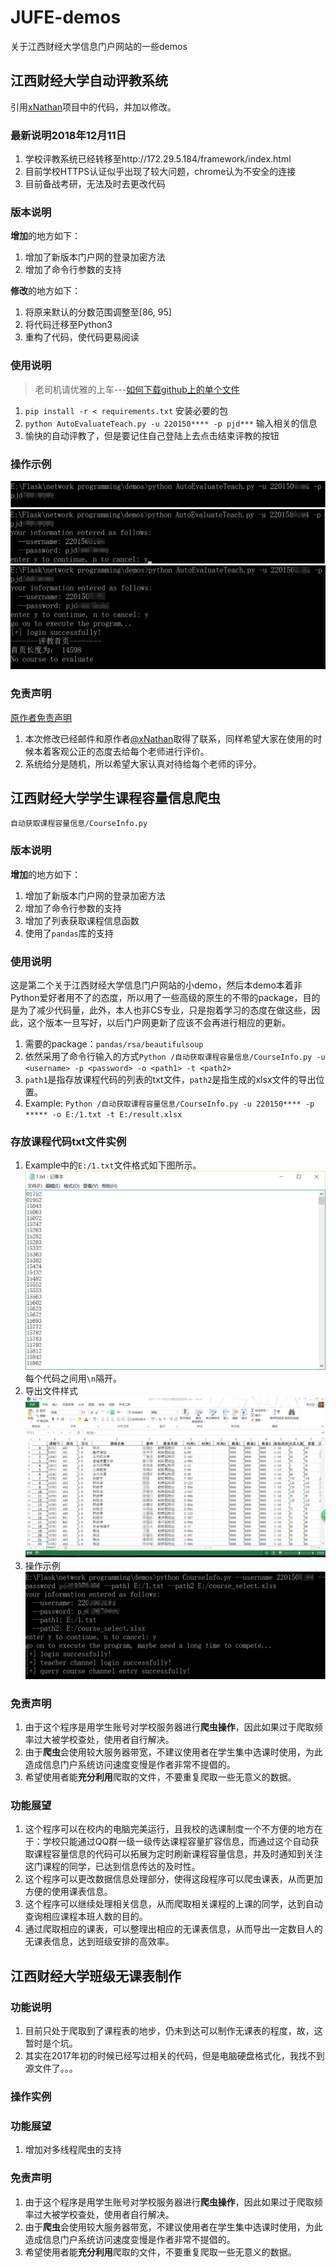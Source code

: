 # JUFE-demos
关于江西财经大学信息门户网站的一些demos

## 江西财经大学自动评教系统
引用[xNathan](https://github.com/xNathan/TeachEvaluation)项目中的代码，并加以修改。
### 最新说明2018年12月11日
1. 学校评教系统已经转移至http://172.29.5.184/framework/index.html
2. 目前学校HTTPS认证似乎出现了较大问题，chrome认为不安全的连接
3. 目前备战考研，无法及时去更改代码

### 版本说明
**增加**的地方如下：
1. 增加了新版本门户网的登录加密方法
2. 增加了命令行参数的支持

**修改**的地方如下：
1. 将原来默认的分数范围调整至\[86, 95]
2. 将代码迁移至Python3
3. 重构了代码，使代码更易阅读

### 使用说明
> 老司机请优雅的上车---[如何下载github上的单个文件](https://www.cnblogs.com/zhaoqingqing/p/5534827.html)

1. `pip install -r < requirements.txt` 安装必要的包
2. `python AutoEvaluateTeach.py -u 220150**** -p pjd***` 输入相关的信息
3. 愉快的自动评教了，但是要记住自己登陆上去点击结束评教的按钮

### 操作示例
![1](https://github.com/poetlife/JUFE-demos/blob/master/pics/1.png)
![2](https://github.com/poetlife/JUFE-demos/blob/master/pics/2.png)
![3](https://github.com/poetlife/JUFE-demos/blob/master/pics/3.png)

### 免责声明
[原作者免责声明](https://github.com/xNathan/TeachEvaluation#免责声明)
1. 本次修改已经邮件和原作者[@xNathan](https://github.com/xNathan)取得了联系，同样希望大家在使用的时候本着客观公正的态度去给每个老师进行评价。
2. 系统给分是随机，所以希望大家认真对待给每个老师的评分。

## 江西财经大学学生课程容量信息爬虫
`自动获取课程容量信息/CourseInfo.py`

### 版本说明
**增加**的地方如下：
1. 增加了新版本门户网的登录加密方法
2. 增加了命令行参数的支持
3. 增加了列表获取课程信息函数
4. 使用了`pandas`库的支持

### 使用说明
这是第二个关于江西财经大学信息门户网站的小demo，然后本demo本着非Python爱好者用不了的态度，所以用了一些高级的原生的不带的package，目的是为了减少代码量，此外，本人也非CS专业，只是抱着学习的态度在做这些，因此，这个版本一旦写好，以后门户网更新了应该不会再进行相应的更新。
1. 需要的package：`pandas/rsa/beautifulsoup`
2. 依然采用了命令行输入的方式`Python /自动获取课程容量信息/CourseInfo.py -u <username> -p <password> -o <path1> -t <path2>`
3. `path1`是指存放课程代码的列表的txt文件，`path2`是指生成的xlsx文件的导出位置。
4. Example: `Python /自动获取课程容量信息/CourseInfo.py -u 220150**** -p ***** -o E:/1.txt -t E:/result.xlsx`

### 存放课程代码txt文件实例
1. Example中的`E:/1.txt`文件格式如下图所示。
![1.txt样式](https://github.com/poetlife/JUFE-demos/blob/master/pics/4.png)
每个代码之间用`\n`隔开。
2. 导出文件样式
![result.xlsx](https://github.com/poetlife/JUFE-demos/blob/master/pics/5.png)
3. 操作示例
![instance_for_maniplation](https://github.com/poetlife/JUFE-demos/blob/master/pics/6.png)

### 免责声明
1. 由于这个程序是用学生账号对学校服务器进行**爬虫操作**，因此如果过于爬取频率过大被学校查处，使用者自行解决。
2. 由于**爬虫**会使用较大服务器带宽，不建议使用者在学生集中选课时使用，为此造成信息门户系统访问速度变慢是作者非常不提倡的。
3. 希望使用者能**充分利用**爬取的文件，不要重复爬取一些无意义的数据。

### 功能展望
1. 这个程序可以在校内的电脑完美运行，且我校的选课制度一个不方便的地方在于：学校只能通过QQ群一级一级传达课程容量扩容信息，而通过这个自动获取课程容量信息的代码可以拓展为定时刷新课程容量信息，并及时通知到关注这门课程的同学，已达到信息传达的及时性。
2. 这个程序可以更改数据信息处理部分，使得这段程序可以爬虫课表，从而更加方便的使用课表信息。
3. 这个程序可以继续处理相关信息，从而爬取相关课程的上课的同学，达到自动查询相应课程本班人数的目的。
4. 通过爬取相应的课表，可以整理出相应的无课表信息，从而导出一定数目人的无课表信息，达到班级安排的高效率。

## 江西财经大学班级无课表制作
### 功能说明
1. 目前只处于爬取到了课程表的地步，仍未到达可以制作无课表的程度，故，这暂时是个坑。
2. 其实在2017年初的时候已经写过相关的代码，但是电脑硬盘格式化，我找不到源文件了。。。
### 操作实例
### 功能展望
1. 增加对多线程爬虫的支持
### 免责声明
1. 由于这个程序是用学生账号对学校服务器进行**爬虫操作**，因此如果过于爬取频率过大被学校查处，使用者自行解决。
2. 由于**爬虫**会使用较大服务器带宽，不建议使用者在学生集中选课时使用，为此造成信息门户系统访问速度变慢是作者非常不提倡的。
3. 希望使用者能**充分利用**爬取的文件，不要重复爬取一些无意义的数据。
